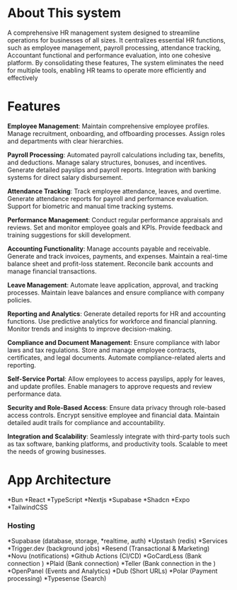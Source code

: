 <h1>About This system</h1>

 A comprehensive HR management system designed to streamline operations for businesses of all sizes. It centralizes essential HR functions, such as employee management, payroll processing, attendance tracking, Accountant functional and performance evaluation, into one cohesive platform. By consolidating these features, The system eliminates the need for multiple tools, enabling HR teams to operate more efficiently and effectively

 <h1>Features</h1>

**Employee Management**:
Maintain comprehensive employee profiles.
Manage recruitment, onboarding, and offboarding processes.
Assign roles and departments with clear hierarchies.


 **Payroll Processing**:
Automated payroll calculations including tax, benefits, and deductions.
Manage salary structures, bonuses, and incentives.
Generate detailed payslips and payroll reports.
Integration with banking systems for direct salary disbursement.


**Attendance Tracking**:
Track employee attendance, leaves, and overtime.
Generate attendance reports for payroll and performance evaluation.
Support for biometric and manual time tracking systems.


**Performance Management**:
Conduct regular performance appraisals and reviews.
Set and monitor employee goals and KPIs.
Provide feedback and training suggestions for skill development.

**Accounting Functionality**:
Manage accounts payable and receivable.
Generate and track invoices, payments, and expenses.
Maintain a real-time balance sheet and profit-loss statement.
Reconcile bank accounts and manage financial transactions.


**Leave Management**:
Automate leave application, approval, and tracking processes.
Maintain leave balances and ensure compliance with company policies.

**Reporting and Analytics**:
Generate detailed reports for HR and accounting functions.
Use predictive analytics for workforce and financial planning.
Monitor trends and insights to improve decision-making.

**Compliance and Document Management**:
Ensure compliance with labor laws and tax regulations.
Store and manage employee contracts, certificates, and legal documents.
Automate compliance-related alerts and reporting.

**Self-Service Portal**:
Allow employees to access payslips, apply for leaves, and update profiles.
Enable managers to approve requests and review performance data.

**Security and Role-Based Access**:
Ensure data privacy through role-based access controls.
Encrypt sensitive employee and financial data.
Maintain detailed audit trails for compliance and accountability.

**Integration and Scalability**:
Seamlessly integrate with third-party tools such as tax software, banking platforms, and productivity tools.
Scalable to meet the needs of growing businesses.

<h1>App Architecture</h1>
*Bun
*React
*TypeScript
*Nextjs
*Supabase
*Shadcn
*Expo
*TailwindCSS

<h3>Hosting</h3>
*Supabase (database, storage, *realtime, auth)
*Upstash (redis)
*Services
*Trigger.dev (background jobs)
*Resend (Transactional & Marketing)
*Novu (notifications)
*Github Actions (CI/CD)
*GoCardLess (Bank connection )
*Plaid (Bank connection)
*Teller (Bank connection in the )
*OpenPanel (Events and Analytics)
*Dub (Short URLs)
*Polar (Payment processing)
*Typesense (Search)


